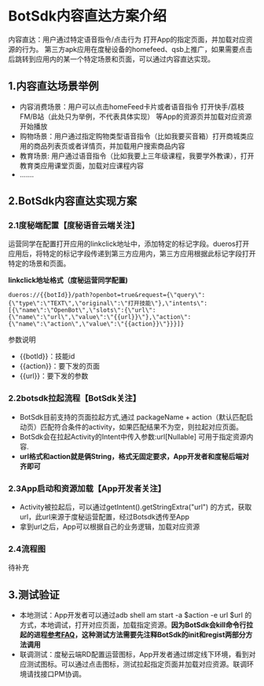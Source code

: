 # BotSdk内容直达方案介绍

内容直达：用户通过特定语音指令/点击行为 打开App的指定页面，并加载对应资源的行为。
第三方apk应用在度秘设备的homefeed、qsb上推广，如果需要点击后跳转到应用内的某一个特定场景和页面，可以通过内容直达实现。

## 1.内容直达场景举例
* 内容消费场景：用户可以点击homeFeed卡片或者语音指令 打开快手/荔枝FM/B站（此处只为举例，不代表具体实现） 等App的资源页并加载对应资源开始播放
* 购物场景：用户通过指定购物类型语音指令（比如我要买音箱）打开商城类应用的商品列表页或者详情页，并加载用户搜索商品内容
* 教育场景: 用户通过语音指令（比如我要上三年级课程，我要学外教课），打开教育类应用课堂页面，加载对应课程内容
* .......
## 2.BotSdk内容直达实现方案
### 2.1度秘端配置【度秘语音云端关注】
运营同学在配置打开应用的linkclick地址中，添加特定的标记字段。dueros打开应用后，将特定的标记字段传递到第三方应用内，第三方应用根据此标记字段打开特定的场景和页面。

**linkclick地址格式（度秘运营同学配置)**
```
dueros://{{botId}}/path?openbot=true&request={\"query\":{\"type\":\"TEXT\",\"original\":\"打开技能\"},\"intents\":[{\"name\":\"OpenBot\",\"slots\":{\"url\":{\"name\":\"url\",\"value\":\"{{url}}\"},\"action\":{\"name\":\"action\",\"value\":\"{{action}}\"}}}]}
```
参数说明
- {{botId}}：技能id
- {{action}}：要下发的页面
- {{url}}：要下发的参数

### 2.2botsdk拉起流程【BotSdk关注】
- BotSdk目前支持的页面拉起方式,通过 packageName + action（默认匹配启动页）匹配符合条件的activity，如果匹配结果不为空，则拉起对应页面。
- BotSdk会在拉起Activity的Intent中传入参数:url[Nullable] 可用于指定资源内容. 
- **url格式和action就是俩String，格式无固定要求，App开发者和度秘后端对齐即可**
### 2.3App启动和资源加载【App开发者关注】
- Activity被拉起后，可以通过getIntent().getStringExtra("url") 的方式，获取url，此url来源于度秘运营配置，经过Botsdk透传至App
- 拿到url之后，App可以根据自己的业务逻辑，加载对应资源
### 2.4流程图
待补充
## 3.测试验证
- 本地测试：App开发者可以通过adb shell am start -a $action -e url $url 的方式，本地调试，打开对应页面，加载指定资源。**因为BotSdk会kill命令行拉起的进程[参考FAQ](https://github.com/dueros/AndroidBotSdkDemo/blob/master/FAQ.md)，这种测试方法需要先注释BotSdk的init和regist两部分方法调用**
- 联调测试：度秘云端RD配置运营图标，App开发者通过绑定线下环境，看到对应测试图标。可以通过点击图标，测试拉起指定页面并加载对应资源。联调环境请找接口PM协调。



